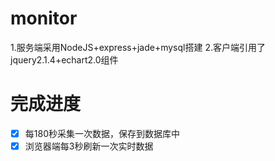 # monitor
1.服务端采用NodeJS+express+jade+mysql搭建
2.客户端引用了jquery2.1.4+echart2.0组件

# 完成进度
- [x] 每180秒采集一次数据，保存到数据库中
- [x] 浏览器端每3秒刷新一次实时数据
